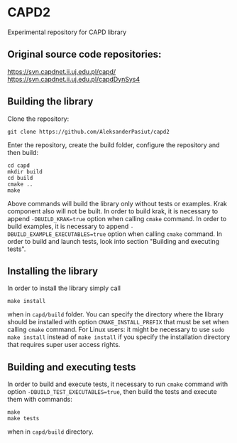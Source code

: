 # CAPD2
Experimental repository for CAPD library

## Original source code repositories:

https://svn.capdnet.ii.uj.edu.pl/capd/  
https://svn.capdnet.ii.uj.edu.pl/capdDynSys4

## Building the library

Clone the repository:

    git clone https://github.com/AleksanderPasiut/capd2
    
Enter the repository, create the build folder, configure the repository and then build:

    cd capd
    mkdir build
    cd build
    cmake ..
    make

Above commands will build the library only without tests or examples. Krak component also will not be built. In order to build krak, it is necessary to append `-DBUILD_KRAK=true` option when calling `cmake` command. In order to build examples, it is necessary to append `-DBUILD_EXAMPLE_EXECUTABLES=true` option when calling `cmake` command. In order to build and launch tests, look into section "Building and executing tests".

## Installing the library

In order to install the library simply call

    make install

when in `capd/build` folder. You can specify the directory where the library should be installed with option `CMAKE_INSTALL_PREFIX` that must be set when calling `cmake` command. For Linux users: it might be necessary to use `sudo make install` instead of `make install` if you specify the installation directory that requires super user access rights.

## Building and executing tests

In order to build and execute tests, it necessary to run `cmake` command with option `-DBUILD_TEST_EXECUTABLES=true`, then build the tests and execute them with commands:

    make
    make tests
   
when in `capd/build` directory.

